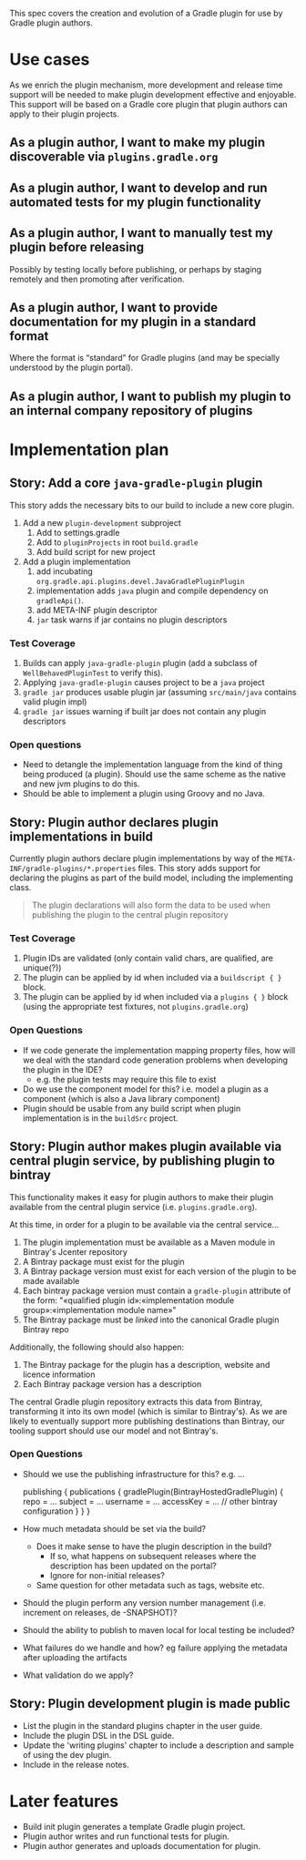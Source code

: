 This spec covers the creation and evolution of a Gradle plugin for use by Gradle plugin authors.

# Use cases

As we enrich the plugin mechanism, more development and release time support will be needed to make plugin development effective and enjoyable.
This support will be based on a Gradle core plugin that plugin authors can apply to their plugin projects.

## As a plugin author, I want to make my plugin discoverable via `plugins.gradle.org`

## As a plugin author, I want to develop and run automated tests for my plugin functionality

## As a plugin author, I want to manually test my plugin before releasing

Possibly by testing locally before publishing, or perhaps by staging remotely and then promoting after verification.

## As a plugin author, I want to provide documentation for my plugin in a standard format 

Where the format is “standard” for Gradle plugins (and may be specially understood by the plugin portal).

## As a plugin author, I want to publish my plugin to an internal company repository of plugins

# Implementation plan

## Story: Add a core `java-gradle-plugin` plugin 

This story adds the necessary bits to our build to include a new core plugin. 

1. Add a new `plugin-development` subproject
    1. Add to settings.gradle
    1. Add to `pluginProjects` in root `build.gradle`
    1. Add build script for new project
1. Add a plugin implementation
    1. add incubating `org.gradle.api.plugins.devel.JavaGradlePluginPlugin`
    1. implementation adds `java` plugin and compile dependency on `gradleApi()`.
    1. add META-INF plugin descriptor
    1. `jar` task warns if jar contains no plugin descriptors

### Test Coverage

1. Builds can apply `java-gradle-plugin` plugin (add a subclass of `WellBehavedPluginTest` to verify this).
1. Applying `java-gradle-plugin` causes project to be a `java` project
1. `gradle jar` produces usable plugin jar (assuming `src/main/java` contains valid plugin impl)
1. `gradle jar` issues warning if built jar does not contain any plugin descriptors

### Open questions

- Need to detangle the implementation language from the kind of thing being produced (a plugin). Should use the same scheme as the native and
new jvm plugins to do this.
- Should be able to implement a plugin using Groovy and no Java.

## Story: Plugin author declares plugin implementations in build

Currently plugin authors declare plugin implementations by way of the `META-INF/gradle-plugins/*.properties` files.
This story adds support for declaring the plugins as part of the build model, including the implementing class.

> The plugin declarations will also form the data to be used when publishing the plugin to the central plugin repository

### Test Coverage

1. Plugin IDs are validated (only contain valid chars, are qualified, are unique(?))
1. The plugin can be applied by id when included via a `buildscript { }` block.
1. The plugin can be applied by id when included via a `plugins { }` block (using the appropriate test fixtures, not `plugins.gradle.org`)

### Open Questions

- If we code generate the implementation mapping property files, how will we deal with the standard code generation problems when developing the plugin in the IDE?
    - e.g. the plugin tests may require this file to exist 
- Do we use the component model for this? i.e. model a plugin as a component (which is also a Java library component)
- Plugin should be usable from any build script when plugin implementation is in the `buildSrc` project.

## Story: Plugin author makes plugin available via central plugin service, by publishing plugin to bintray 

This functionality makes it easy for plugin authors to make their plugin available from the central plugin service (i.e. `plugins.gradle.org`).
 
At this time, in order for a plugin to be available via the central service…
 
1. The plugin implementation must be available as a Maven module in Bintray's Jcenter repository
1. A Bintray package must exist for the plugin
1. A Bintray package version must exist for each version of the plugin to be made available
1. Each bintray package version must contain a `gradle-plugin` attribute of the form: "«qualified plugin id»:«implementation module group»:«implementation module name»"
1. The Bintray package must be _linked_ into the canonical Gradle plugin Bintray repo
 
Additionally, the following should also happen:

1. The Bintray package for the plugin has a description, website and licence information
1. Each Bintray package version has a description

The central Gradle plugin repository extracts this data from Bintray, transforming it into its own model (which is similar to Bintray's).
As we are likely to eventually support more publishing destinations than Bintray, our tooling support should use our model and not Bintray's.

### Open Questions

- Should we use the publishing infrastructure for this? e.g. …

    publishing {
        publications {
          gradlePlugin(BintrayHostedGradlePlugin) {
            repo = …
            subject = …
            username = …
            accessKey = …
            // other bintray configuration
          }
        }
    }

- How much metadata should be set via the build?
    - Does it make sense to have the plugin description in the build?
        - If so, what happens on subsequent releases where the description has been updated on the portal?
        - Ignore for non-initial releases?
    - Same question for other metadata such as tags, website etc.
- Should the plugin perform any version number management (i.e. increment on releases, de -SNAPSHOT)?
- Should the ability to publish to maven local for local testing be included?
- What failures do we handle and how? eg failure applying the metadata after uploading the artifacts
- What validation do we apply?

## Story: Plugin development plugin is made public

- List the plugin in the standard plugins chapter in the user guide.
- Include the plugin DSL in the DSL guide.
- Update the 'writing plugins' chapter to include a description and sample of using the dev plugin.
- Include in the release notes.

# Later features

- Build init plugin generates a template Gradle plugin project.
- Plugin author writes and run functional tests for plugin.
- Plugin author generates and uploads documentation for plugin.
